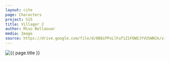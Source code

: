 ```yaml
---
layout: cite
page: Characters
project: S15
title: Villager 2
author: Miso Bellaouar
media: Image
source: https://drive.google.com/file/d/0B8iPPxLlFuf1Z1FOWEJYVU5WN1k/view?usp=sharing
---
```

![{{ page.title }}](/projects/S15/characters/villager2.jpg)
